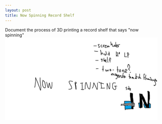 ```yaml
---
layout: post
title: Now Spinning Record Shelf
---
```


Document the process of 3D printing a record shelf that says "now spinning"
![Now Spinning](/assets/now-spinning.png)
